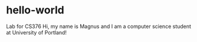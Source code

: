 # hello-world
Lab for CS376
Hi, my name is Magnus and I am a computer science student at University of Portland!
